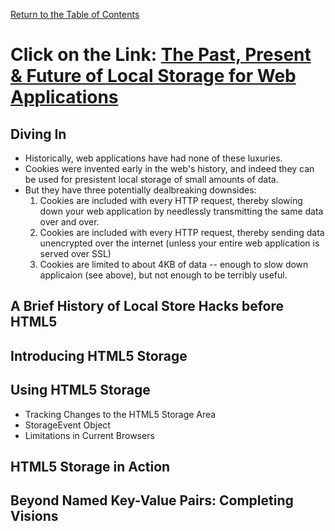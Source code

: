 [Return to the Table of Contents](README.md)

# Click on the Link: [The Past, Present & Future of Local Storage for Web Applications](http://diveinto.html5doctor.com/storage.html)
## Diving In
- Historically, web applications have had none of these luxuries.
- Cookies were invented early in the web's history, and indeed they can be used for presistent local storage of small amounts of data.
- But they have three potentially dealbreaking downsides:
  1. Cookies are included with every HTTP request, thereby slowing down your web application by needlessly transmitting the same data over and over.
  2. Cookies are included with every HTTP request, thereby sending data unencrypted over the internet (unless your entire web application is served over SSL)
  3. Cookies are limited to about 4KB  of data -- enough to slow down applicaion (see above), but not enough to be terribly useful.
## A Brief History of Local Store Hacks before HTML5
## Introducing HTML5 Storage
## Using HTML5 Storage
- Tracking Changes to the HTML5 Storage Area
- StorageEvent Object
- Limitations in Current Browsers
## HTML5 Storage in Action
## Beyond Named Key-Value Pairs: Completing Visions